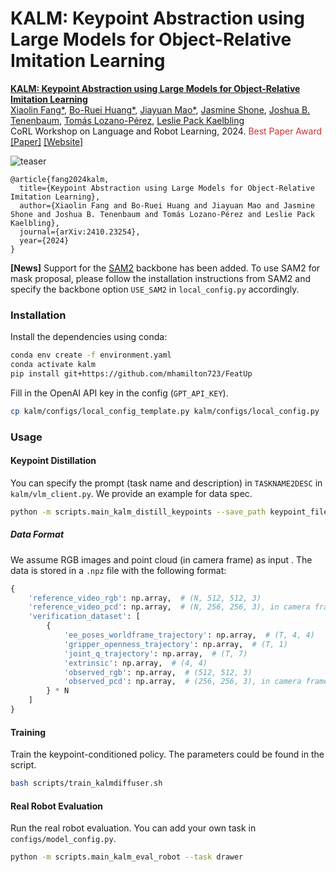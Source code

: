 # KALM: Keypoint Abstraction using Large Models for Object-Relative Imitation Learning

**[KALM: Keypoint Abstraction using Large Models for Object-Relative Imitation Learning](https://kalm-il.github.io/)**
<br />
[Xiaolin Fang*](https://fang-xiaolin.github.io),
[Bo-Ruei Huang*](https://borueihuang.com),
[Jiayuan Mao*](https://jiayuanm.com),
[Jasmine Shone](https://jasshone.github.io),
[Joshua B. Tenenbaum](https://cocosci.mit.edu/josh),
[Tomás Lozano-Pérez](https://people.csail.mit.edu/tlp/),
[Leslie Pack Kaelbling](https://people.csail.mit.edu/lpk/)
<br />
CoRL Workshop on Language and Robot Learning, 2024. <span style="color:#CC3333">Best Paper Award</span>
<br />
[[Paper]](http://arxiv.org/abs/2410.23254)
[[Website]](https://kalm-il.github.io/)

![teaser](https://kalm-il.github.io/static/images/framework.jpeg)

```
@article{fang2024kalm,
  title={Keypoint Abstraction using Large Models for Object-Relative Imitation Learning},
  author={Xiaolin Fang and Bo-Ruei Huang and Jiayuan Mao and Jasmine Shone and Joshua B. Tenenbaum and Tomás Lozano-Pérez and Leslie Pack Kaelbling},
  journal={arXiv:2410.23254},
  year={2024}
}
```

**[News]** 
Support for the [SAM2](https://github.com/facebookresearch/sam2) backbone has been added.
To use SAM2 for mask proposal, please follow the installation instructions from SAM2 and specify the backbone option `USE_SAM2` in `local_config.py` accordingly.

### Installation

Install the dependencies using conda:

```bash
conda env create -f environment.yaml
conda activate kalm
pip install git+https://github.com/mhamilton723/FeatUp
```

Fill in the OpenAI API key in the config (`GPT_API_KEY`).

```bash
cp kalm/configs/local_config_template.py kalm/configs/local_config.py
```

### Usage

#### Keypoint Distillation

You can specify the prompt (task name and description) in `TASKNAME2DESC` in `kalm/vlm_client.py`. We provide an example for data spec.

```bash
python -m scripts.main_kalm_distill_keypoints --save_path keypoint_files/example  --task_name drawer  --data_path keypoint_files/drawer_example_traj.npz
```

##### Data Format

We assume RGB images and point cloud (in camera frame) as input .
The data is stored in a `.npz` file with the following format:

```python
{
    'reference_video_rgb': np.array,  # (N, 512, 512, 3)
    'reference_video_pcd': np.array,  # (N, 256, 256, 3), in camera frame
    'verification_dataset': [
        {
            'ee_poses_worldframe_trajectory': np.array,  # (T, 4, 4)
            'gripper_openness_trajectory': np.array,  # (T, 1)
            'joint_q_trajectory': np.array,  # (T, 7)
            'extrinsic': np.array,  # (4, 4)
            'observed_rgb': np.array,  # (512, 512, 3)
            'observed_pcd': np.array,  # (256, 256, 3), in camera frame
        } * N
    ]
}
```

#### Training

Train the keypoint-conditioned policy. The parameters could be found in the script.

```bash
bash scripts/train_kalmdiffuser.sh
```

#### Real Robot Evaluation

Run the real robot evaluation. You can add your own task in `configs/model_config.py`.

```bash
python -m scripts.main_kalm_eval_robot --task drawer
```
